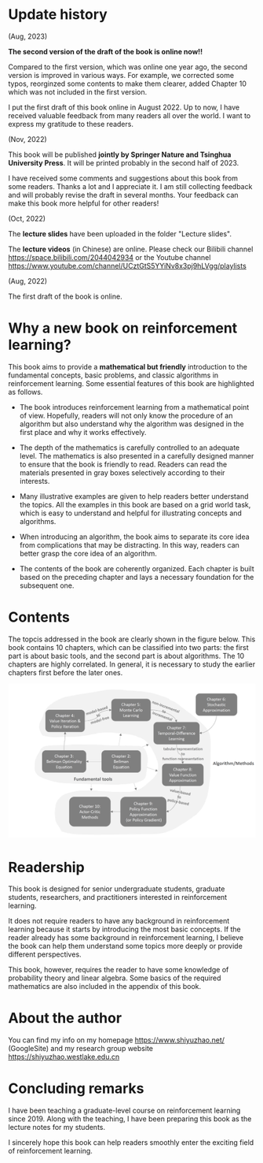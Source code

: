 # Update history 

(Aug, 2023)

**The second version of the draft of the book is online now!!** 

Compared to the first version, which was online one year ago, the second version is improved in various ways. For example, we corrected some typos, reorginzed some contents to make them clearer, added Chapter 10 which was not included in the first version. 

I put the first draft of this book online in August 2022. Up to now, I have received valuable feedback from many readers all over the world. I want to express my gratitude to these readers.

(Nov, 2022) 

This book will be published **jointly by Springer Nature and Tsinghua University Press**. It will be printed probably in the second half of 2023.

I have received some comments and suggestions about this book from some readers. Thanks a lot and I appreciate it. I am still collecting feedback and will probably revise the draft in several months. Your feedback can make this book more helpful for other readers!

(Oct, 2022)

The **lecture slides** have been uploaded in the folder "Lecture slides".

The **lecture videos** (in Chinese) are online. Please check our Bilibili channel https://space.bilibili.com/2044042934 or the Youtube channel https://www.youtube.com/channel/UCztGtS5YYiNv8x3pj9hLVgg/playlists

(Aug, 2022)

The first draft of the book is online.

# Why a new book on reinforcement learning?

This book aims to provide a **mathematical but friendly** introduction to the fundamental concepts, basic problems, and classic algorithms in reinforcement learning. Some essential features of this book are highlighted as follows.

- The book introduces reinforcement learning from a mathematical point of view. Hopefully, readers will not only know the procedure of an algorithm but also understand why the algorithm was designed in the first place and why it works effectively.

- The depth of the mathematics is carefully controlled to an adequate level. The mathematics is also presented in a carefully designed manner to ensure that the book is friendly to read. Readers can read the materials presented in gray boxes selectively according to their interests.

- Many illustrative examples are given to help readers better understand the topics. All the examples in this book are based on a grid world task, which is easy to understand and helpful for illustrating concepts and algorithms.

- When introducing an algorithm, the book aims to separate its core idea from complications that may be distracting. In this way, readers can better grasp the core idea of an algorithm.

- The contents of the book are coherently organized. Each chapter is built based on the preceding chapter and lays a necessary foundation for the subsequent one.

# Contents

The topcis addressed in the book are clearly shown in the figure below. This book contains 10 chapters, which can be classified into two parts: the first part is about basic tools, and the second part is about algorithms. The 10 chapters are highly correlated. In general, it is necessary to study the earlier chapters first before the later ones.

![An illustration of the relationship between the contents in different chapters. If the figure is not displayed correctly, you can find the figure in the preface of this book.](./Figure_chapterRelationship.png)


# Readership

This book is designed for senior undergraduate students, graduate students, researchers, and practitioners interested in reinforcement learning.

It does not require readers to have any background in reinforcement learning because it starts by introducing the most basic concepts. If the reader already has some background in reinforcement learning, I believe the book can help them understand some topics more deeply or provide different perspectives.

This book, however, requires the reader to have some knowledge of probability theory and linear algebra. Some basics of the required mathematics are also included in the appendix of this book.

# About the author
You can find my info on my homepage https://www.shiyuzhao.net/ (GoogleSite) and my research group website https://shiyuzhao.westlake.edu.cn


# Concluding remarks

I have been teaching a graduate-level course on reinforcement learning since 2019. Along with the teaching, I have been preparing this book as the lecture notes for my students. 

I sincerely hope this book can help readers smoothly enter the exciting field of reinforcement learning.
